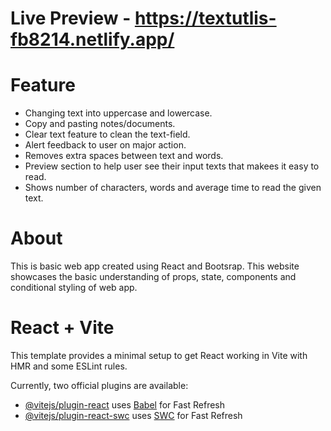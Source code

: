 # Live Preview - https://textutlis-fb8214.netlify.app/

# Feature

- Changing text into uppercase and lowercase.
- Copy and pasting notes/documents.
- Clear text feature to clean the text-field.
- Alert feedback to user on major action.
- Removes extra spaces between text and words.
- Preview section to help user see their input texts that makees it easy to read.
- Shows number of characters, words and average time to read the given text.

# About

This is basic web app created using React and Bootsrap. This website showcases the basic understanding of props, state, components and conditional styling of web app.

# React + Vite

This template provides a minimal setup to get React working in Vite with HMR and some ESLint rules.

Currently, two official plugins are available:

- [@vitejs/plugin-react](https://github.com/vitejs/vite-plugin-react/blob/main/packages/plugin-react/README.md) uses [Babel](https://babeljs.io/) for Fast Refresh
- [@vitejs/plugin-react-swc](https://github.com/vitejs/vite-plugin-react-swc) uses [SWC](https://swc.rs/) for Fast Refresh
